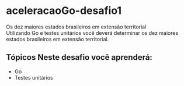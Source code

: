 # aceleracaoGo-desafio1
Os dez maiores estados brasileiros em extensão territorial  
Utilizando Go e testes unitários você deverá determinar os dez maiores estados brasileiros em extensão territorial. 

## Tópicos  Neste desafio você aprenderá:
* Go     
* Testes unitários  
